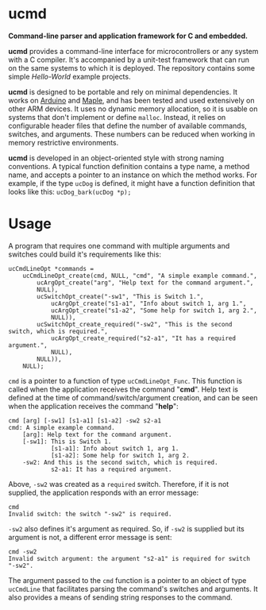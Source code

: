ucmd
========
**Command-line parser and application framework for C and embedded.**

**ucmd** provides a command-line interface for microcontrollers or any system with a C compiler. It's accompanied by a unit-test framework that can run on the same systems to which it is deployed. The repository contains some simple *Hello-World* example projects.

**ucmd** is designed to be portable and rely on minimal dependencies. It works on [Arduino](http://www.arduino.cc/) and [Maple](http://leaflabs.com/), and has been tested and used extensively on other ARM devices. It uses no dynamic memory allocation, so it is usable on systems that don't implement or define `malloc`. Instead, it relies on configurable header files that define the number of available commands, switches, and arguments. These numbers can be reduced when working in memory restrictive environments.

**ucmd** is developed in an object-oriented style with strong naming conventions. A typical function definition contains a type name, a method name, and accepts a pointer to an instance on which the method works. For example, if the type `ucDog` is defined, it might have a function definition that looks like this: `ucDog_bark(ucDog *p);`

Usage
========

A program that requires one command with multiple arguments and switches could build it's requirements like this:

    ucCmdLineOpt *commands = 
        ucCmdLineOpt_create(cmd, NULL, "cmd", "A simple example command.",
            ucArgOpt_create("arg", "Help text for the command argument.",
            NULL),
            ucSwitchOpt_create("-sw1", "This is Switch 1.", 
                ucArgOpt_create("s1-a1", "Info about switch 1, arg 1.",
                ucArgOpt_create("s1-a2", "Some help for switch 1, arg 2.",
                NULL)),
            ucSwitchOpt_create_required("-sw2", "This is the second switch, which is required.",
                ucArgOpt_create_required("s2-a1", "It has a required argument.",
                NULL),
            NULL)),
        NULL);

`cmd` is a pointer to a function of type `ucCmdLineOpt_Func`. This function is called when the application receives the command "**cmd**". Help text is defined at the time of command/switch/argument creation, and can be seen when the application receives the command "**help**":

    cmd [arg] [-sw1] [s1-a1] [s1-a2] -sw2 s2-a1
    cmd: A simple example command.
        [arg]: Help text for the command argument.
        [-sw1]: This is Switch 1.
                [s1-a1]: Info about switch 1, arg 1.
                [s1-a2]: Some help for switch 1, arg 2.
        -sw2: And this is the second switch, which is required.
                s2-a1: It has a required argument.

Above, `-sw2` was created as a `required` switch. Therefore, if it is not supplied, the application responds with an error message:

    cmd
    Invalid switch: the switch "-sw2" is required.
    
`-sw2` also defines it's argument as required. So, if `-sw2` is supplied but its argument is not, a different error message is sent:

    cmd -sw2
    Invalid switch argument: the argument "s2-a1" is required for switch "-sw2".

The argument passed to the `cmd` function is a pointer to an object of type `ucCmdLine` that facilitates parsing the command's switches and arguments. It also provides a means of sending string responses to the command.

